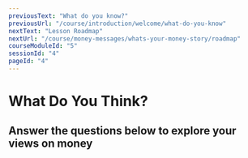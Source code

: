 ```yaml
---
previousText: "What do you know?"
previousUrl: "/course/introduction/welcome/what-do-you-know"
nextText: "Lesson Roadmap"
nextUrl: "/course/money-messages/whats-your-money-story/roadmap"
courseModuleId: "5"
sessionId: "4"
pageId: "4"
---
```




# What Do You Think?
## Answer the questions below to explore your views on money

<sparkle-quiz question-id="61"></sparkle-quiz>